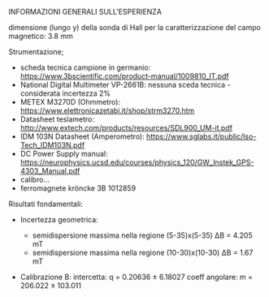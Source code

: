 INFORMAZIONI GENERALI SULL'ESPERIENZA

dimensione (lungo y) della sonda di Hall per la caratterizzazione del campo magnetico: 3.8 mm

Strumentazione;

- scheda tecnica campione in germanio: https://www.3bscientific.com/product-manual/1009810_IT.pdf
- National Digital Multimeter VP-2661B: nessuna sceda tecnica - considerata incertezza 2%
- METEX M3270D (Ohmmetro): https://www.elettronicazetabi.it/shop/strm3270.htm
- Datasheet teslametro: http://www.extech.com/products/resources/SDL900_UM-it.pdf
- IDM 103N Datasheet (Amperometro): https://www.sglabs.it/public/Iso-Tech_IDM103N.pdf 
- DC Power Supply manual: https://neurophysics.ucsd.edu/courses/physics_120/GW_Instek_GPS-4303_Manual.pdf
- calibro...
- ferromagnete kröncke 3B 1012859

Risultati fondamentali:

*   Incertezza geometrica:
    - semidispersione massima nella regione (5-35)x(5-35)   ∆B = 4.205  mT
    - semidispersione massima nella regione (10-30)x(10-30) ∆B = 1.67   mT

*   Calibrazione B:
    intercetta: q = 0.20636 ± 6.18027
    coeff angolare: m = 206.022 ± 103.011